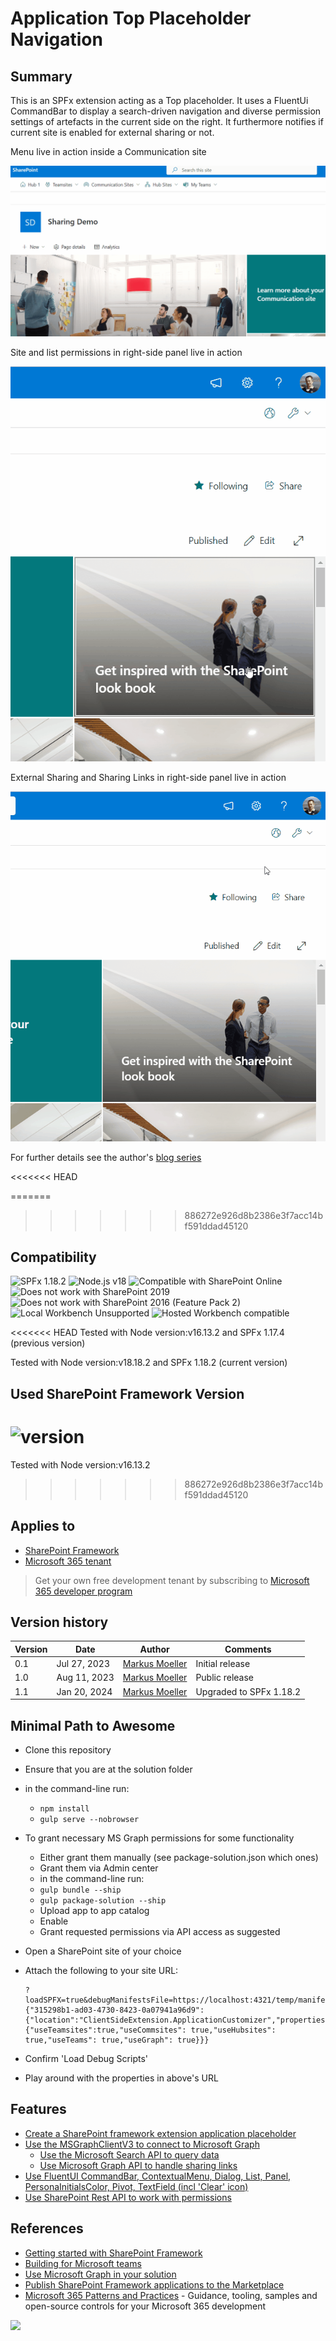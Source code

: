 # Application Top Placeholder Navigation

## Summary

This is an SPFx extension acting as a Top placeholder. It uses a FluentUi CommandBar to display a search-driven navigation and diverse permission settings of artefacts in the current side on the right. It furthermore notifies if current site is enabled for external sharing or not.

Menu live in action inside a Communication site

![Menu live in action inside a Communication site](assets/01MenuInAction.gif)

Site and list permissions in right-side panel live in action

![Site and list permissions in right-side panel live in action](assets/02PermissionManagementInAction.gif)

External Sharing and Sharing Links in right-side panel live in action

![External Sharing and Sharing Links in right-side panel live in action](assets/04ExternalSharingInAction.gif)

For further details see the author's [blog series](https://mmsharepoint.wordpress.com/2023/07/27/a-search-driven-navigation-with-sharepoint-framework-spfx-extension-and-fluentui/)

<<<<<<< HEAD

=======
>>>>>>> 886272e926d8b2386e3f7acc14bf591ddad45120
## Compatibility

![SPFx 1.18.2](https://img.shields.io/badge/SPFx-1.17.4-green.svg)
![Node.js v18](https://img.shields.io/badge/Node.js-v18-green.svg)
![Compatible with SharePoint Online](https://img.shields.io/badge/SharePoint%20Online-Compatible-green.svg)
![Does not work with SharePoint 2019](https://img.shields.io/badge/SharePoint%20Server%202019-Incompatible-red.svg "SharePoint Server 2019 requires SPFx 1.4.1 or lower")
![Does not work with SharePoint 2016 (Feature Pack 2)](https://img.shields.io/badge/SharePoint%20Server%202016%20(Feature%20Pack%202)-Incompatible-red.svg "SharePoint Server 2016 Feature Pack 2 requires SPFx 1.1")
![Local Workbench Unsupported](https://img.shields.io/badge/Local%20Workbench-Unsupported-red.svg "Local workbench is no longer available as of SPFx 1.13 and above")
![Hosted Workbench compatible](https://img.shields.io/badge/Hosted%20Workbench-compatible-green.svg "Does work with hosted workbench")

<<<<<<< HEAD
Tested with Node version:v16.13.2 and SPFx 1.17.4 (previous version)

Tested with Node version:v18.18.2 and SPFx 1.18.2 (current version)


## Used SharePoint Framework Version

![version](https://img.shields.io/badge/version-1.18.2-green.svg)
=======
Tested with Node version:v16.13.2
>>>>>>> 886272e926d8b2386e3f7acc14bf591ddad45120

## Applies to

- [SharePoint Framework](https://aka.ms/spfx)
- [Microsoft 365 tenant](https://docs.microsoft.com/en-us/sharepoint/dev/spfx/set-up-your-developer-tenant)

> Get your own free development tenant by subscribing to [Microsoft 365 developer program](http://aka.ms/o365devprogram)

## Version history

Version|Date|Author|Comments
-------|----|----|--------
0.1|Jul 27, 2023|[Markus Moeller](https://twitter.com/moeller2_0)|Initial release
1.0|Aug 11, 2023|[Markus Moeller](https://twitter.com/moeller2_0)|Public release
1.1|Jan 20, 2024|[Markus Moeller](https://twitter.com/moeller2_0)|Upgraded to SPFx 1.18.2


## Minimal Path to Awesome

- Clone this repository
- Ensure that you are at the solution folder
- in the command-line run:
  - `npm install`
  - `gulp serve --nobrowser`

- To grant necessary MS Graph permissions for some functionality
  - Either grant them manually (see package-solution.json which ones)
  - Grant them via Admin center
  - in the command-line run:
  - `gulp bundle --ship`
  - `gulp package-solution --ship`
  - Upload app to app catalog
  - Enable
  - Grant requested permissions via API access as suggested
- Open a SharePoint site of your choice
- Attach the following to your site URL:
  ```
  ?loadSPFX=true&debugManifestsFile=https://localhost:4321/temp/manifests.js&customActions={"315298b1-ad03-4730-8423-0a07941a96d9":{"location":"ClientSideExtension.ApplicationCustomizer","properties":{"useTeamsites":true,"useCommsites": true,"useHubsites": true,"useTeams": true,"useGraph": true}}}
  ```
- Confirm 'Load Debug Scripts'
- Play around with the properties in above's URL

## Features

* [Create a SharePoint framework extension application placeholder](https://learn.microsoft.com/en-us/sharepoint/dev/spfx/extensions/get-started/using-page-placeholder-with-extensions?WT.mc_id=M365-MVP-5004617)
* [Use the MSGraphClientV3 to connect to Microsoft Graph](https://learn.microsoft.com/en-us/sharepoint/dev/spfx/use-msgraph?WT.mc_id=M365-MVP-5004617)
  * [Use the Microsoft Search API to query data](https://learn.microsoft.com/en-us/graph/api/resources/search-api-overview?view=graph-rest-1.0&WT.mc_id=M365-MVP-5004617)
  * [Use Microsoft Graph API to handle sharing links](https://learn.microsoft.com/en-us/graph/api/shares-get?view=graph-rest-1.0&tabs=http&WT.mc_id=M365-MVP-5004617)
* [Use FluentUI CommandBar, ContextualMenu, Dialog, List, Panel, PersonaInitialsColor, Pivot, TextField (incl 'Clear' icon)](https://developer.microsoft.com/en-us/fluentui#/?WT.mc_id=M365-MVP-5004617)
* [Use SharePoint Rest API to work with permissions](https://learn.microsoft.com/en-us/sharepoint/dev/sp-add-ins/set-custom-permissions-on-a-list-by-using-the-rest-interface?WT.mc_id=M365-MVP-5004617)

## References

- [Getting started with SharePoint Framework](https://docs.microsoft.com/en-us/sharepoint/dev/spfx/set-up-your-developer-tenant)
- [Building for Microsoft teams](https://docs.microsoft.com/en-us/sharepoint/dev/spfx/build-for-teams-overview)
- [Use Microsoft Graph in your solution](https://docs.microsoft.com/en-us/sharepoint/dev/spfx/web-parts/get-started/using-microsoft-graph-apis)
- [Publish SharePoint Framework applications to the Marketplace](https://docs.microsoft.com/en-us/sharepoint/dev/spfx/publish-to-marketplace-overview)
- [Microsoft 365 Patterns and Practices](https://aka.ms/m365pnp) - Guidance, tooling, samples and open-source controls for your Microsoft 365 development

<img src="https://m365-visitor-stats.azurewebsites.net/sp-dev-fx-extensions/samples/react-application-nav-search-driven" />